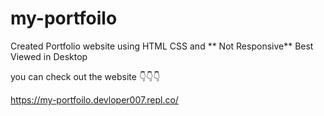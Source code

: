 # my-portfoilo
Created Portfolio website using  HTML CSS  and ** Not Responsive** Best Viewed in Desktop


you can check out the website 👇👇👇

https://my-portfoilo.devloper007.repl.co/
